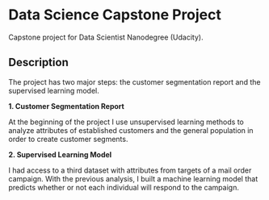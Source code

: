 # Data Science Capstone Project
Capstone project for Data Scientist Nanodegree (Udacity). 

## Description
The project has two major steps: the customer segmentation report and the supervised learning model.

**1. Customer Segmentation Report**

At the beginning of the project I use unsupervised learning methods to analyze attributes of established customers and the general population in order to create customer segments.

**2. Supervised Learning Model**

I had access to a third dataset with attributes from targets of a mail order campaign. With the previous analysis, I built a machine learning model that predicts whether or not each individual will respond to the campaign.


